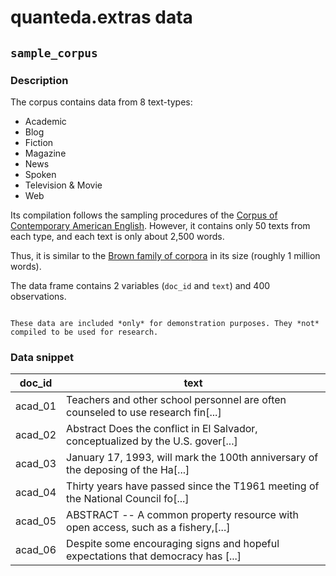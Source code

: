 # quanteda.extras data

## `sample_corpus`

### Description

The corpus contains data from 8 text-types:

- Academic
- Blog
- Fiction
- Magazine
- News
- Spoken
- Television & Movie
- Web

Its compilation follows the sampling procedures of the [Corpus of Contemporary American English](https://www.english-corpora.org/coca/). However, it contains only 50 texts from each type, and each text is only about 2,500 words.

Thus, it is similar to the [Brown family of corpora](https://www1.essex.ac.uk/linguistics/external/clmt/w3c/corpus_ling/content/corpora/list/private/brown/brown.html) in its size (roughly 1 million words).

The data frame contains 2 variables (`doc_id` and `text`) and 400 observations.


```{warning}

These data are included *only* for demonstration purposes. They *not* compiled to be used for research.

```


### Data snippet

| doc_id  | text                                                                             |
|---------|----------------------------------------------------------------------------------|
| acad_01 | Teachers and other school personnel are often counseled to use research fin[...] |
| acad_02 | Abstract Does the conflict in El Salvador, conceptualized by the U.S. gover[...] |
| acad_03 | January 17, 1993, will mark the 100th anniversary of the deposing of the Ha[...] |
| acad_04 | Thirty years have passed since the T1961 meeting of the National Council fo[...] |
| acad_05 | ABSTRACT -- A common property resource with open access, such as a fishery,[...] |
| acad_06 | Despite some encouraging signs and hopeful expectations that democracy has [...] |



